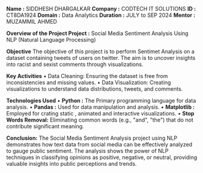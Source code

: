 **Name :** SIDDHESH DHARGALKAR
**Company :** CODTECH IT SOLUTIONS 
**ID :** CT8DA1924
**Domain :** Data Analytics
**Duration :** JULY to SEP 2024
**Mentor :** MUZAMMIL AHMED

**Overview of the Project Project :**
Social Media Sentiment Analysis Using NLP (Natural Language Processing)

**Objective**
The objective of this project is to perform Sentimet Analysis on a dataset containing tweets of users on twitter.
The aim is to uncover insights into racist and sexist comments through visualizations.

**Key Activities**
• Data Cleaning: Ensuring the dataset is free from inconsistencies and missing values. • Data Visualization: Creating visualizations to understand data distributions, tweets, and comments.

**Technologies Used**
• **Python :** The Primary programming language for data analysis. 
• **Pandas :** Used for data manipulation and analysis.
• **Matplotlib :** Employed for crating static , animated and interactive visualizations.
• **Stop Words Removal:** Eliminating common words (e.g., "and", "the") that do not contribute significant meaning.

**Conclusion:** The Social Media Sentiment Analysis project using NLP demonstrates how text data from social media can be effectively analyzed to gauge public sentiment. The analysis shows the power of NLP techniques in classifying opinions as positive, negative, or neutral, providing valuable insights into public perceptions and trends.
